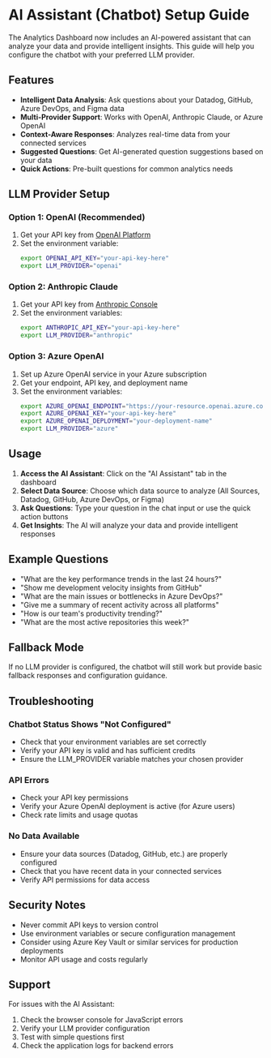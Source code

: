 # AI Assistant (Chatbot) Setup Guide

The Analytics Dashboard now includes an AI-powered assistant that can analyze your data and provide intelligent insights. This guide will help you configure the chatbot with your preferred LLM provider.

## Features

- **Intelligent Data Analysis**: Ask questions about your Datadog, GitHub, Azure DevOps, and Figma data
- **Multi-Provider Support**: Works with OpenAI, Anthropic Claude, or Azure OpenAI
- **Context-Aware Responses**: Analyzes real-time data from your connected services
- **Suggested Questions**: Get AI-generated question suggestions based on your data
- **Quick Actions**: Pre-built questions for common analytics needs

## LLM Provider Setup

### Option 1: OpenAI (Recommended)

1. Get your API key from [OpenAI Platform](https://platform.openai.com/api-keys)
2. Set the environment variable:
   ```bash
   export OPENAI_API_KEY="your-api-key-here"
   export LLM_PROVIDER="openai"
   ```

### Option 2: Anthropic Claude

1. Get your API key from [Anthropic Console](https://console.anthropic.com/)
2. Set the environment variables:
   ```bash
   export ANTHROPIC_API_KEY="your-api-key-here"
   export LLM_PROVIDER="anthropic"
   ```

### Option 3: Azure OpenAI

1. Set up Azure OpenAI service in your Azure subscription
2. Get your endpoint, API key, and deployment name
3. Set the environment variables:
   ```bash
   export AZURE_OPENAI_ENDPOINT="https://your-resource.openai.azure.com/"
   export AZURE_OPENAI_KEY="your-api-key-here"
   export AZURE_OPENAI_DEPLOYMENT="your-deployment-name"
   export LLM_PROVIDER="azure"
   ```

## Usage

1. **Access the AI Assistant**: Click on the "AI Assistant" tab in the dashboard
2. **Select Data Source**: Choose which data source to analyze (All Sources, Datadog, GitHub, Azure DevOps, or Figma)
3. **Ask Questions**: Type your question in the chat input or use the quick action buttons
4. **Get Insights**: The AI will analyze your data and provide intelligent responses

## Example Questions

- "What are the key performance trends in the last 24 hours?"
- "Show me development velocity insights from GitHub"
- "What are the main issues or bottlenecks in Azure DevOps?"
- "Give me a summary of recent activity across all platforms"
- "How is our team's productivity trending?"
- "What are the most active repositories this week?"

## Fallback Mode

If no LLM provider is configured, the chatbot will still work but provide basic fallback responses and configuration guidance.

## Troubleshooting

### Chatbot Status Shows "Not Configured"
- Check that your environment variables are set correctly
- Verify your API key is valid and has sufficient credits
- Ensure the LLM_PROVIDER variable matches your chosen provider

### API Errors
- Check your API key permissions
- Verify your Azure OpenAI deployment is active (for Azure users)
- Check rate limits and usage quotas

### No Data Available
- Ensure your data sources (Datadog, GitHub, etc.) are properly configured
- Check that you have recent data in your connected services
- Verify API permissions for data access

## Security Notes

- Never commit API keys to version control
- Use environment variables or secure configuration management
- Consider using Azure Key Vault or similar services for production deployments
- Monitor API usage and costs regularly

## Support

For issues with the AI Assistant:
1. Check the browser console for JavaScript errors
2. Verify your LLM provider configuration
3. Test with simple questions first
4. Check the application logs for backend errors
